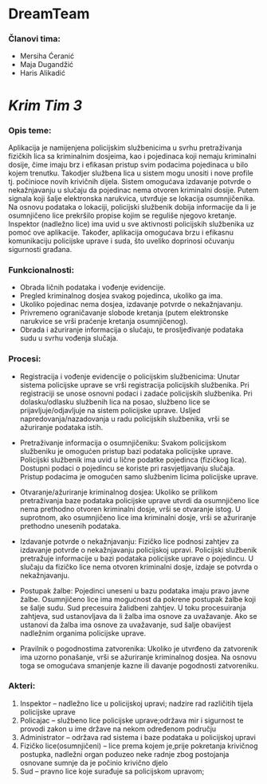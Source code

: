 # **DreamTeam**

### Članovi tima:

- Mersiha Ćeranić
- Maja Dugandžić
- Haris Alikadić

# **_Krim Tim 3_**

### Opis teme: 
Aplikacija je namijenjena policijskim službenicima u svrhu pretraživanja fizičkih lica sa kriminalnim dosjeima, kao i pojedinaca koji nemaju kriminalni dosije, čime imaju brz i efikasan pristup svim podacima pojedinaca u bilo kojem trenutku. Takodjer službena lica u sistem mogu unositi i nove profile tj. počinioce novih krivičnih dijela. Sistem omogućava izdavanje potvrde o nekažnjavanju u slučaju da pojedinac nema otvoren kriminalni dosije. Putem signala koji šalje elektronska narukvica, utvrđuje se lokacija osumnjičenika. Na osnovu podataka o lokaciji, policijski službenik dobija informacije da li je osumnjičeno lice prekršilo propise kojim se reguliše njegovo kretanje. Inspektor (nadležno lice) ima uvid u sve aktivnosti policijskih službenika uz pomoć ove aplikacije. Također, aplikacija omogućava brzu i efikasnu komunikaciju policijske uprave i suda, što uveliko doprinosi očuvanju sigurnosti građana.

### Funkcionalnosti:

- Obrada ličnih podataka i vođenje evidencije.
- Pregled kriminalnog dosjea svakog pojedinca, ukoliko ga ima.
- Ukoliko pojedinac nema dosjea, izdavanje potvrde o nekažnjavanju.
- Privremeno ograničavanje slobode kretanja (putem elektronske narukvice se vrši praćenje kretanja osumnjičenog).
- Obrada i ažuriranje informacija o slučaju, te prosljeđivanje podataka sudu u svrhu vođenja slučaja.

### Procesi:
- Registracija i vođenje evidencije o policijskim službenicima:  Unutar sistema policijske uprave se vrši registracija policijskih službenika. Pri registraciji se unose osnovni podaci i zadaće policijskih službenika. Pri dolasku/odlasku službenih lica na posao, službeno lice se prijavljuje/odjavljuje na sistem policijske uprave. Usljed napredovanja/nazadovanja u radu policijskih službenika, vrši se ažuriranje podataka istih. 

- Pretraživanje informacija o osumnjičeniku: Svakom policijskom službeniku je omogućen pristup bazi podataka policijske uprave. Policijski službenik ima uvid u lične podatke pojedinca (fizičkog lica). Dostupni podaci o pojedincu se koriste pri rasvjetljavanju slučaja. Pristup podacima je omogućen samo službenim licima policijske uprave.

- Otvaranje/ažuriranje kriminalnog dosjea: Ukoliko se prilikom pretraživanja baze podataka policijske uprave utvrdi da osumnjičeno lice nema prethodno otvoren kriminalni dosje, vrši se otvaranje istog. U suprotnom, ako osumnjičeno lice ima kriminalni dosje, vrši se ažuriranje prethodno unesenih podataka. 

- Izdavanje potvrde o nekažnjavanju: Fizičko lice podnosi zahtjev za izdavanje potvrde o nekažnjavanju policijskoj upravi. Policijski službenik pretražuje informacije u bazi podataka policijske uprave o pojedincu. U slučaju da fizičko lice nema otvoren kriminalni dosje, izdaje se potvrda o nekažnjavanju. 


- Postupak žalbe:  Pojedinci uneseni u bazu podataka imaju pravo javne žalbe. Osumnjičeno lice ima mogućnost da pokrene postupak žalbe koji se šalje sudu. Sud precesuira žalidbeni zahtjev. U toku procesuiranja zahtjeva, sud ustanovljava da li žalba ima osnove za uvažavanje. Ako se ustanovi da žalba ima osnove za uvažavanje, sud šalje obavijest nadležnim organima policijske uprave.

- Pravilnik o pogodnostima zatvorenika: Ukoliko je utvrđeno da zatvorenik ima uzorno ponašanje, vrši se ažuriranje kriminalnog dosjea. Na osnovu toga se omogućava smanjenje kazne ili davanje pogodnosti zatvoreniku.

### Akteri:
1. Inspektor – nadležno lice u policijskoj upravi; nadzire rad različitih tijela policijske uprave
2. Policajac – službeno lice policijske uprave;održava mir i sigurnost te provodi zakon u ime države na nekom određenom području 
3. Administrator – održava rad sistema i baze podataka u policijskoj upravi
4. Fizičko lice(osumnjičeni) – lice prema kojem je,prije pokretanja krivičnog postupka, nadležni organ poduzeo neke radnje zbog postojanja osnovane sumnje da je počinio krivično djelo
5. Sud – pravno lice koje surađuje sa policijskom upravom; 
